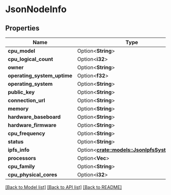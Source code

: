 # JsonNodeInfo

## Properties

Name | Type | Description | Notes
------------ | ------------- | ------------- | -------------
**cpu_model** | Option<**String**> |  | [optional]
**cpu_logical_count** | Option<**i32**> |  | [optional]
**owner** | Option<**String**> |  | [optional]
**operating_system_uptime** | Option<**f32**> |  | [optional]
**operating_system** | Option<**String**> |  | [optional]
**public_key** | Option<**String**> |  | [optional]
**connection_url** | Option<**String**> |  | [optional]
**memory** | Option<**String**> |  | [optional]
**hardware_baseboard** | Option<**String**> |  | [optional]
**hardware_firmware** | Option<**String**> |  | [optional]
**cpu_frequency** | Option<**String**> |  | [optional]
**status** | Option<**String**> |  | [optional]
**ipfs_info** | Option<[**crate::models::JsonIpfsSystemInfo**](json_IPFSSystemInfo.md)> |  | [optional]
**processors** | Option<**Vec<String>**> |  | [optional]
**cpu_family** | Option<**String**> |  | [optional]
**cpu_physical_cores** | Option<**i32**> |  | [optional]

[[Back to Model list]](../README.md#documentation-for-models) [[Back to API list]](../README.md#documentation-for-api-endpoints) [[Back to README]](../README.md)


